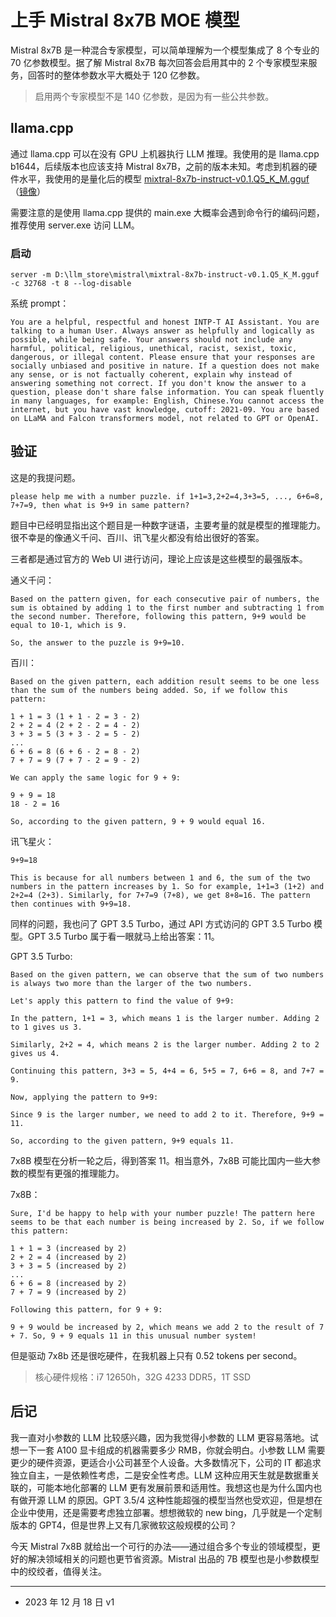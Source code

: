 # 上手 Mistral 8x7B MOE 模型

Mistral 8x7B 是一种混合专家模型，可以简单理解为一个模型集成了 8 个专业的 70 亿参数模型。据了解 Mistral 8x7B 每次回答会启用其中的 2 个专家模型来服务，回答时的整体参数水平大概处于 120 亿参数。

> 启用两个专家模型不是 140 亿参数，是因为有一些公共参数。

## llama.cpp

通过 llama.cpp 可以在没有 GPU 上机器执行 LLM 推理。我使用的是 llama.cpp b1644，后续版本也应该支持 Mistral 8x7B，之前的版本未知。考虑到机器的硬件水平，我使用的是量化后的模型 [mixtral-8x7b-instruct-v0.1.Q5_K_M.gguf]（[镜像][mixtral-8x7b-instruct-v0.1.Q5_K_M.gguf_mirror]）

[mixtral-8x7b-instruct-v0.1.Q5_K_M.gguf]: https://huggingface.co/TheBloke/Mixtral-8x7B-Instruct-v0.1-GGUF
[mixtral-8x7b-instruct-v0.1.Q5_K_M.gguf_mirror]: https://hf-mirror.com/TheBloke/Mixtral-8x7B-Instruct-v0.1-GGUF

需要注意的是使用 llama.cpp 提供的 main.exe 大概率会遇到命令行的编码问题，推荐使用 server.exe 访问 LLM。

### 启动

```
server -m D:\llm_store\mistral\mixtral-8x7b-instruct-v0.1.Q5_K_M.gguf -c 32768 -t 8 --log-disable
```

系统 prompt：

```
You are a helpful, respectful and honest INTP-T AI Assistant. You are talking to a human User. Always answer as helpfully and logically as possible, while being safe. Your answers should not include any harmful, political, religious, unethical, racist, sexist, toxic, dangerous, or illegal content. Please ensure that your responses are socially unbiased and positive in nature. If a question does not make any sense, or is not factually coherent, explain why instead of answering something not correct. If you don't know the answer to a question, please don't share false information. You can speak fluently in many languages, for example: English, Chinese.You cannot access the internet, but you have vast knowledge, cutoff: 2021-09. You are based on LLaMA and Falcon transformers model, not related to GPT or OpenAI.
```

## 验证

这是的我提问题。

```
please help me with a number puzzle. if 1+1=3,2+2=4,3+3=5, ..., 6+6=8, 7+7=9, then what is 9+9 in same pattern?
```

题目中已经明显指出这个题目是一种数字谜语，主要考量的就是模型的推理能力。很不幸是的像通义千问、百川、讯飞星火都没有给出很好的答案。

三者都是通过官方的 Web UI 进行访问，理论上应该是这些模型的最强版本。

通义千问：

```
Based on the pattern given, for each consecutive pair of numbers, the sum is obtained by adding 1 to the first number and subtracting 1 from the second number. Therefore, following this pattern, 9+9 would be equal to 10-1, which is 9.

So, the answer to the puzzle is 9+9=10.
```

百川：

```
Based on the given pattern, each addition result seems to be one less than the sum of the numbers being added. So, if we follow this pattern:

1 + 1 = 3 (1 + 1 - 2 = 3 - 2)
2 + 2 = 4 (2 + 2 - 2 = 4 - 2)
3 + 3 = 5 (3 + 3 - 2 = 5 - 2)
...
6 + 6 = 8 (6 + 6 - 2 = 8 - 2)
7 + 7 = 9 (7 + 7 - 2 = 9 - 2)

We can apply the same logic for 9 + 9:

9 + 9 = 18
18 - 2 = 16

So, according to the given pattern, 9 + 9 would equal 16.
```

讯飞星火：

```
9+9=18

This is because for all numbers between 1 and 6, the sum of the two numbers in the pattern increases by 1. So for example, 1+1=3 (1+2) and 2+2=4 (2+3). Similarly, for 7+7=9 (7+8), we get 8+8=16. The pattern then continues with 9+9=18.
```

同样的问题，我也问了 GPT 3.5 Turbo，通过 API 方式访问的 GPT 3.5 Turbo 模型。GPT 3.5 Turbo 属于看一眼就马上给出答案：11。

GPT 3.5 Turbo:

```
Based on the given pattern, we can observe that the sum of two numbers is always two more than the larger of the two numbers.

Let's apply this pattern to find the value of 9+9:

In the pattern, 1+1 = 3, which means 1 is the larger number. Adding 2 to 1 gives us 3.

Similarly, 2+2 = 4, which means 2 is the larger number. Adding 2 to 2 gives us 4.

Continuing this pattern, 3+3 = 5, 4+4 = 6, 5+5 = 7, 6+6 = 8, and 7+7 = 9.

Now, applying the pattern to 9+9:

Since 9 is the larger number, we need to add 2 to it. Therefore, 9+9 = 11.

So, according to the given pattern, 9+9 equals 11.
```

7x8B 模型在分析一轮之后，得到答案 11。相当意外，7x8B 可能比国内一些大参数的模型有更强的推理能力。

7x8B：

```
Sure, I'd be happy to help with your number puzzle! The pattern here seems to be that each number is being increased by 2. So, if we follow this pattern:

1 + 1 = 3 (increased by 2)
2 + 2 = 4 (increased by 2)
3 + 3 = 5 (increased by 2)
...
6 + 6 = 8 (increased by 2)
7 + 7 = 9 (increased by 2)

Following this pattern, for 9 + 9:

9 + 9 would be increased by 2, which means we add 2 to the result of 7 + 7. So, 9 + 9 equals 11 in this unusual number system!
```

但是驱动 7x8b 还是很吃硬件，在我机器上只有 0.52 tokens per second。

> 核心硬件规格：i7 12650h，32G 4233 DDR5，1T SSD

## 后记

我一直对小参数的 LLM 比较感兴趣，因为我觉得小参数的 LLM 更容易落地。试想一下一套 A100 显卡组成的机器需要多少 RMB，你就会明白。小参数 LLM 需要更少的硬件资源，更适合小公司甚至个人设备。大多数情况下，公司的 IT 都追求独立自主，一是依赖性考虑，二是安全性考虑。LLM 这种应用天生就是数据重关联的，可能本地化部署的 LLM 更有发展前景和适用性。我想这也是为什么国内也有做开源 LLM 的原因。GPT 3.5/4 这种性能超强的模型当然也受欢迎，但是想在企业中使用，还是需要考虑独立部署。想想微软的 new bing，几乎就是一个定制版本的 GPT4，但是世界上又有几家微软这般规模的公司？

今天 Mistral 7x8B 就给出一个可行的办法——通过组合多个专业的领域模型，更好的解决领域相关的问题也更节省资源。Mistral 出品的 7B 模型也是小参数模型中的绞绞者，值得关注。

---

- 2023 年 12 月 18 日 v1
